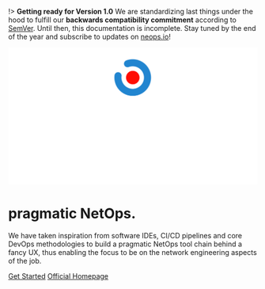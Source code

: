 !> **Getting ready for Version 1.0** We are standardizing last things under the hood to fulfill our **backwards compatibility commitment** according to [SemVer](semver.org). Until then, this documentation is incomplete. Stay tuned by the end of the year and subscribe to updates on [neops.io](https://www.neops.io/#contact)!


![logo](_media/logo.svg ':size=300')

# pragmatic NetOps.

We have taken inspiration from software IDEs, CI/CD pipelines and core DevOps methodologies to build a pragmatic NetOps tool chain behind a fancy UX, thus enabling the focus to be on the network engineering aspects of the job.

[Get Started](installation.md#getting-started)
[Official Homepage](https://neops.io/)

